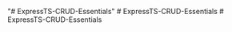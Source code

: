 "# ExpressTS-CRUD-Essentials" 
#   E x p r e s s T S - C R U D - E s s e n t i a l s  
 # ExpressTS-CRUD-Essentials
